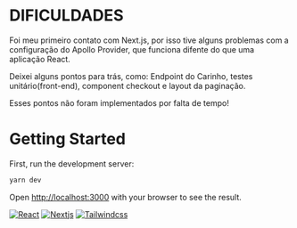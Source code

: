 # DIFICULDADES

Foi meu primeiro contato com Next.js, por isso tive alguns problemas com a configuração do Apollo Provider, que funciona difente do que uma aplicação React. 

Deixei alguns pontos para trás, como: Endpoint do Carinho, testes unitário(front-end), component checkout e layout da paginação. 

Esses pontos não foram implementados por falta de tempo!

# Getting Started

First, run the development server:

```bash
yarn dev
```

Open [http://localhost:3000](http://localhost:3000) with your browser to see the result.

[![React](https://img.shields.io/badge/types-react-blue?style=for-the-badge)](https://react.dev/)
[![Nextjs](https://img.shields.io/badge/types-nextjs-black?style=for-the-badge)](https://nextjs.org/)
[![Tailwindcss](https://img.shields.io/badge/types-tailwindcss-aqua?style=for-the-badge)](https://tailwindcss.com/)
